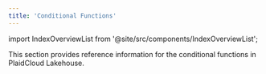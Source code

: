 ```yaml
---
title: 'Conditional Functions'
---
```


import IndexOverviewList from '@site/src/components/IndexOverviewList';

This section provides reference information for the conditional functions in PlaidCloud Lakehouse.

<IndexOverviewList />
